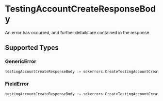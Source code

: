 # TestingAccountCreateResponseBody

An error has occurred, and further details are contained in the response


## Supported Types

### GenericError

```go
testingAccountCreateResponseBody := sdkerrors.CreateTestingAccountCreateResponseBodyGenericError(components.GenericError{/* values here */})
```

### FieldError

```go
testingAccountCreateResponseBody := sdkerrors.CreateTestingAccountCreateResponseBodyFieldError(components.FieldError{/* values here */})
```

